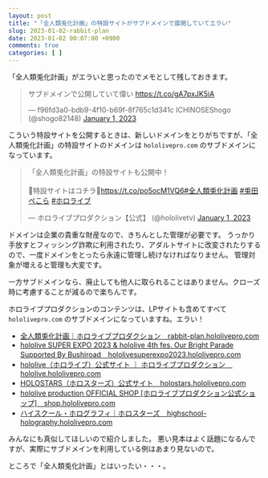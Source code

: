 ```yaml
---
layout: post
title: "「全人類兎化計画」の特設サイトがサブドメインで展開していてエラい"
slug: 2023-01-02-rabbit-plan
date: 2023-01-02 00:07:00 +0900
comments: true
categories: [ ]
---
```


「全人類兎化計画」がエラいと思ったのでメモとして残しておきます。

<blockquote class="twitter-tweet"><p lang="ja" dir="ltr">サブドメインで公開していて偉い <a href="https://t.co/gA7pxJK5iA">https://t.co/gA7pxJK5iA</a></p>&mdash; f96fd3a0-bdb9-4f10-b69f-8f765c1d341c ICHINOSEShogo (@shogo82148) <a href="https://twitter.com/shogo82148/status/1609475359489298432?ref_src=twsrc%5Etfw">January 1, 2023</a></blockquote> <script async src="https://platform.twitter.com/widgets.js" charset="utf-8"></script> 

こういう特設サイトを公開するときは、新しいドメインをとりがちですが、「全人類兎化計画」の特設サイトのドメインは `hololivepro.com` のサブドメインになっています。

<blockquote class="twitter-tweet"><p lang="ja" dir="ltr">「全人類兎化計画」の特設サイトも公開中！<br><br>🔽特設サイトはコチラ🔽<a href="https://t.co/po5ocM1VQ6">https://t.co/po5ocM1VQ6</a><a href="https://twitter.com/hashtag/%E5%85%A8%E4%BA%BA%E9%A1%9E%E5%85%8E%E5%8C%96%E8%A8%88%E7%94%BB?src=hash&amp;ref_src=twsrc%5Etfw">#全人類兎化計画</a> <a href="https://twitter.com/hashtag/%E5%85%8E%E7%94%B0%E3%81%BA%E3%81%93%E3%82%89?src=hash&amp;ref_src=twsrc%5Etfw">#兎田ぺこら</a> <a href="https://twitter.com/hashtag/%E3%83%9B%E3%83%AD%E3%83%A9%E3%82%A4%E3%83%96?src=hash&amp;ref_src=twsrc%5Etfw">#ホロライブ</a></p>&mdash; ホロライブプロダクション【公式】 (@hololivetv) <a href="https://twitter.com/hololivetv/status/1609384129937965056?ref_src=twsrc%5Etfw">January 1, 2023</a></blockquote> <script async src="https://platform.twitter.com/widgets.js" charset="utf-8"></script> 

ドメインは企業の貴重な財産なので、きちんとした管理が必要です。
うっかり手放すとフィッシング詐欺に利用されたり、アダルトサイトに改変されたりするので、一度ドメインをとったら永遠に管理し続けなければなりません。
管理対象が増えると管理も大変です。

一方サブドメインなら、廃止しても他人に取られることはありません。クローズ時に考慮することが減るので楽ちんです。

ホロライブプロダクションのコンテンツは、LPサイトも含めてすべて `hololivepro.com` のサブドメインになっていますね。エラい！

- [全人類兎化計画｜ホロライブプロダクション　rabbit-plan.hololivepro.com](https://rabbit-plan.hololivepro.com/)
- [hololive SUPER EXPO 2023 & hololive 4th fes. Our Bright Parade Supported By Bushiroad　hololivesuperexpo2023.hololivepro.com](https://hololivesuperexpo2023.hololivepro.com/)
- [hololive（ホロライブ）公式サイト ｜ ホロライブプロダクション　hololive.hololivepro.com](https://hololive.hololivepro.com/)
- [HOLOSTARS（ホロスターズ）公式サイト　holostars.hololivepro.com](https://holostars.hololivepro.com/)
- [hololive production OFFICIAL SHOP [ホロライブプロダクション公式ショップ]　shop.hololivepro.com](https://shop.hololivepro.com/)
- [ハイスクール・ホログラフィ｜ホロスターズ　highschool-holography.hololivepro.com](https://highschool-holography.hololivepro.com/)

みんなにも真似してほしいので紹介しました。
悪い見本はよく話題になるんですが、実際にサブドメインを利用している例はあまり見ないので。

ところで「全人類兎化計画」とはいったい・・・。
